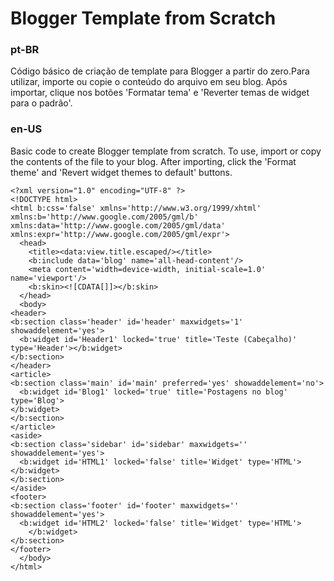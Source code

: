 # Blogger Template from Scratch


### pt-BR
Código básico de criação de template para Blogger a partir do zero.Para utilizar, importe ou copie o conteúdo do arquivo em seu blog. Após importar, clique nos botões 'Formatar tema' e 'Reverter temas de widget para o padrão'.

### en-US
Basic code to create Blogger template from scratch. To use, import or copy the contents of the file to your blog. After importing, click the 'Format theme' and 'Revert widget themes to default' buttons.

```
<?xml version="1.0" encoding="UTF-8" ?>
<!DOCTYPE html>
<html b:css='false' xmlns='http://www.w3.org/1999/xhtml' xmlns:b='http://www.google.com/2005/gml/b' xmlns:data='http://www.google.com/2005/gml/data' xmlns:expr='http://www.google.com/2005/gml/expr'>
  <head>
    <title><data:view.title.escaped/></title>
    <b:include data='blog' name='all-head-content'/>
    <meta content='width=device-width, initial-scale=1.0' name='viewport'/>
    <b:skin><![CDATA[]]></b:skin>
  </head>
  <body>
<header>
<b:section class='header' id='header' maxwidgets='1' showaddelement='yes'>
  <b:widget id='Header1' locked='true' title='Teste (Cabeçalho)' type='Header'></b:widget>
</b:section>
</header>
<article>
<b:section class='main' id='main' preferred='yes' showaddelement='no'>
  <b:widget id='Blog1' locked='true' title='Postagens no blog' type='Blog'>
</b:widget>
</b:section>
</article>
<aside>
<b:section class='sidebar' id='sidebar' maxwidgets='' showaddelement='yes'>
  <b:widget id='HTML1' locked='false' title='Widget' type='HTML'>
</b:widget>
</b:section>
</aside>
<footer>
<b:section class='footer' id='footer' maxwidgets='' showaddelement='yes'>
  <b:widget id='HTML2' locked='false' title='Widget' type='HTML'>
    </b:widget>
</b:section>
</footer>
  </body>
</html>
```
